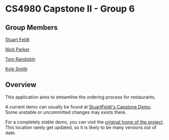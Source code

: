 CS4980 Capstone II - Group 6
============================

Group Members
-------------

[Stuart Feldt](http://www.github.com/StuartFeldt)

[Nick Parker](http://www.github.com/nickparker88)

[Tom Randolph](http://www.github.com/rockerest)

[Kyle Smith](http://www.github.com/illusion87)

Overview
--------

This application aims to streamline the ordering process for restaurants.

A current demo can usually be found at [StuartFeldt's Capstone Demo](http://doctorradical.com/capstone).  Some unstable or uncommitted changes may exists there.

For a completely stable demo, you can visit the [original home of the project](http://capstone.thomasrandolph.info).  This location rarely get updated, so it is likely to be many versions out of date.
